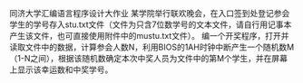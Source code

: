 同济大学汇编语言程序设计大作业
某学院举行联欢晚会，在入口签到处登记参会学生的学号存入stu.txt文件（文件为只含7位数学号的文本文件，请自行用记事本产生该文件，也可直接使用附件中的mustu.txt文件）。
编一个开奖程序，打开并读取文件中的数据，计算参会人数N，利用BIOS的1AH时钟中断产生一个随机数M（1-N之间），根据该随机数确定本次中奖人员为文件中的第M个学生，并在屏幕上显示该幸运数和中奖学号。
